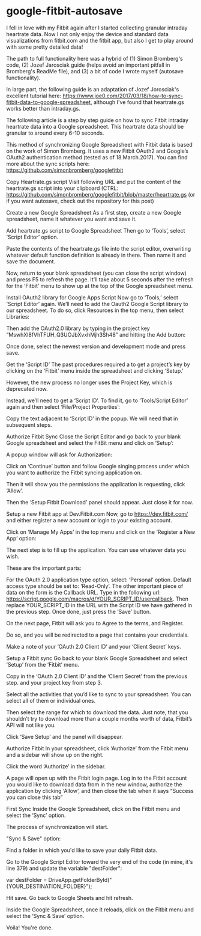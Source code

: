 # google-fitbit-autosave

I fell in love with my Fitbit again after I started collecting granular intraday heartrate data. Now I not only enjoy the device and standard data visualizations from fitbit.com and the fitbit app, but also I get to play around with some pretty detailed data!

The path to full functionality here was a hybrid of (1) Simon Bromberg's code, (2) Jozef Jarosciak guide (helps avoid an important pitfall in Bromberg's ReadMe file), and (3) a bit of code I wrote myself (autosave functionality).

In large part, the following guide is an adaptation of Jozef Jorosciak's excellent tutorial here: https://www.joe0.com/2017/03/18/how-to-sync-fitbit-data-to-google-spreadsheet, although I've found that heartrate.gs works better than intraday.gs.

The following article is a step by step guide on how to sync Fitbit intraday heartrate data into a Google spreadsheet. This heartrate data should be granular to around every 6-10 seconds.

This method of synchronizing Google Spreadsheet with Fitbit data is based on the work of Simon Bromberg. It uses a new Fitbit OAuth2 and Google’s OAuth2 authentication method (tested as of 18.March.2017). You can find more about the sync scripts here: https://github.com/simonbromberg/googlefitbit

Copy Heartrate.gs script
Visit following URL and put the content of the heartrate.gs script into your clipboard (CTRL: https://github.com/simonbromberg/googlefitbit/blob/master/heartrate.gs (or if you want autosave, check out the repository for this post)

Create a new Google Spreadsheet
As a first step, create a new Google spreadsheet, name it whatever you want and save it.

Add heartrate.gs script to Google Spreadsheet
Then go to ‘Tools’, select ‘Script Editor’ option.

Paste the contents of the heartrate.gs file into the script editor, overwriting whatever default function definition is already in there. Then name it and save the document.

Now, return to your blank spreadsheet (you can close the script window) and press F5 to refresh the page. It’ll take about 5 seconds after the refresh for the ‘Fitbit’ menu to show up at the top of the Google spreadsheet menu. 

Install OAuth2 library for Google Apps Script
Now go to ‘Tools,’ select ‘Script Editor’ again. We’ll need to add the Oauth2 Google Script library to our spreadsheet. To do so, click Resources in the top menu, then select Libraries:

Then add the OAuth2.0 library by typing in the project key “MswhXl8fVhTFUH_Q3UOJbXvxhMjh3Sh48” and hitting the Add button:

Once done, select the newest version and development mode and press save. 

Get the ‘Script ID’
The past procedures required a to get a project’s key by clicking on the ‘Fitbit’ menu inside the spreadsheet and clicking ‘Setup.’

However, the new process no longer uses the Project Key, which is deprecated now.

Instead, we’ll need to get a ‘Script ID’. To find it, go to ‘Tools/Script Editor’ again and then select ‘File/Project Properties’:

Copy the text adjacent to ‘Script ID’ in the popup. We will need that in subsequent steps.

Authorize Fitbit Sync
Close the Script Editor and go back to your blank Google spreadsheet and select the FitBit menu and click on ‘Setup’:

A popup window will ask for Authorization:

Click on ‘Continue’ button and follow Google singing process under which you want to authorize the Fitbit syncing application on.

Then it will show you the permissions the application is requesting, click ‘Allow’.

Then the ‘Setup Fitbit Download’ panel should appear. Just close it for now.

Setup a new Fitbit app at Dev.Fitbit.com
Now, go to https://dev.fitbit.com/ and either register a new account or login to your existing account.

Click on ‘Manage My Apps’ in the top menu and click on the ‘Register a New App’ option:

The next step is to fill up the application. You can use whatever data you wish.

These are the important parts:

For the OAuth 2.0 application type option, select: ‘Personal’ option.
Default access type should be set to: ‘Read-Only’.
The other important piece of data on the form is the Callback URL. Type in the following url: https://script.google.com/macros/d/YOUR_SCRIPT_ID/usercallback. Then replace YOUR_SCRIPT_ID in the URL with the Script ID we have gathered in the previous step.
Once done, just press the ‘Save’ button.

On the next page, Fitbit will ask you to Agree to the terms, and Register.

Do so, and you will be redirected to a page that contains your credentials.

Make a note of your ‘OAuth 2.0 Client ID’ and your ‘Client Secret’ keys. 

Setup a Fitbit sync
Go back to your blank Google Spreadsheet and select ‘Setup’ from the ‘Fitbit’ menu.

Copy in the ‘OAuth 2.0 Client ID’ and the ‘Client Secret’ from the previous step. and your project key from step 3.

Select all the activities that you’d like to sync to your spreadsheet. You can select all of them or individual ones.

Then select the range for which to download the data. Just note, that you shouldn’t try to download more than a couple months worth of data, Fitbit’s API will not like you.

Click ‘Save Setup’ and the panel will disappear.

Authorize Fitbit
In your spreadsheet, click ‘Authorize’ from the Fitbit menu and a sidebar will show up on the right.

Click the word ‘Authorize’ in the sidebar.

A page will open up with the Fitbit login page. Log in to the Fitbit account you would like to download data from in the new window, authorize the application by clicking ‘Allow’, and then close the tab when it says “Success you can close this tab”

First Sync
Inside the Google Spreadsheet, click on the Fitbit menu and select the ‘Sync’ option.

The process of synchronization will start.

"Sync & Save" option:

Find a folder in which you'd like to save your daily Fitbit data. 

Go to the Google Script Editor toward the very end of the code (in mine, it's line 379) and update the variable "destFolder":

  var destFolder = DriveApp.getFolderById("{YOUR_DESTINATION_FOLDER}"); 
  
Hit save. Go back to Google Sheets and hit refresh. 

Inside the Google Spreadsheet, once it reloads,  click on the Fitbit menu and select the ‘Sync & Save’ option.

Voila! You're done.
